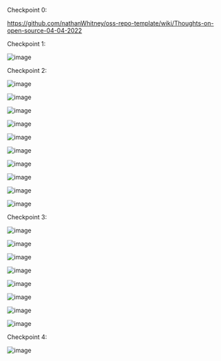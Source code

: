 Checkpoint 0:

https://github.com/nathanWhitney/oss-repo-template/wiki/Thoughts-on-open-source-04-04-2022


Checkpoint 1:

![image](https://user-images.githubusercontent.com/68211239/161310523-4023d6e9-7799-4875-9f16-a59b7ea08aae.png)

Checkpoint 2:

![image](https://user-images.githubusercontent.com/68211239/161310713-6f3b5be4-d2f0-48a7-9ea9-2c8f09620378.png)

![image](https://user-images.githubusercontent.com/68211239/161312942-5d056140-64b4-40b8-bd2a-f569981624de.png)

![image](https://user-images.githubusercontent.com/68211239/161567235-d10e2e58-5471-4064-a866-3b874b3503a8.png)

![image](https://user-images.githubusercontent.com/68211239/161571739-e7f62f75-ac01-43be-8b06-bf6c69664258.png)

![image](https://user-images.githubusercontent.com/68211239/161572111-0a0a0e92-c605-4243-aeef-12b44c9cbf27.png)

![image](https://user-images.githubusercontent.com/68211239/161573383-f68a0c23-25db-4b54-9e57-e410e7f9b578.png)

![image](https://user-images.githubusercontent.com/68211239/161574643-fd607665-d601-431a-a0a0-e44b4adc0210.png)

![image](https://user-images.githubusercontent.com/68211239/161574796-4575897f-de82-4fa1-858e-e73b2ed61e78.png)

![image](https://user-images.githubusercontent.com/68211239/161575154-d51ca5ba-a949-45a9-918e-b6beaa04b10d.png)

![image](https://user-images.githubusercontent.com/68211239/161575302-f371130e-f71f-4697-bf58-38a5ca2641cd.png)

Checkpoint 3:

![image](https://user-images.githubusercontent.com/68211239/161575806-ca810bf3-b6ee-47fa-8129-6ae04f766372.png)

![image](https://user-images.githubusercontent.com/68211239/161578731-93ffe8db-768a-41b6-aa79-39c7457f8bd6.png)

![image](https://user-images.githubusercontent.com/68211239/161579187-718a96ae-c504-45ae-9f23-3d99244f1f76.png)

![image](https://user-images.githubusercontent.com/68211239/161616639-7fc1f207-d64c-4d1d-b7b4-16d22e4a6278.png)

![image](https://user-images.githubusercontent.com/68211239/161618266-faedd5dc-158f-4e19-b31d-81ead3b2b720.png)

![image](https://user-images.githubusercontent.com/68211239/161618175-197f211e-3fae-4110-b5ff-ace78545ba62.png)

![image](https://user-images.githubusercontent.com/68211239/161620185-7b6a0174-f9ac-47cd-a602-adf17915d7e1.png)

![image](https://user-images.githubusercontent.com/68211239/161620220-97431b34-2ba2-4951-bd5b-4781cf22cc13.png)

Checkpoint 4:

![image](https://user-images.githubusercontent.com/68211239/161672148-7532dde4-8791-48ef-a46a-9a205a765d71.png)













